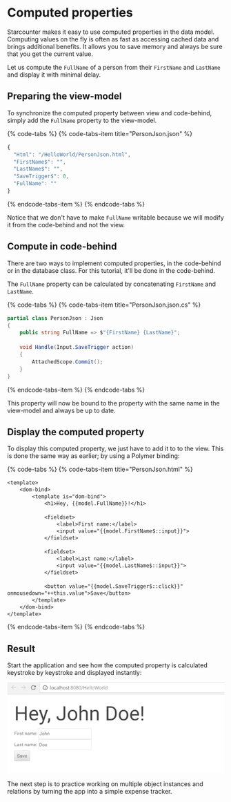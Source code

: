 # Computed properties

Starcounter makes it easy to use computed properties in the data model. Computing values on the fly is often as fast as accessing cached data and brings additional benefits. It allows you to save memory and always be sure that you get the current value.

Let us compute the `FullName` of a person from their `FirstName` and `LastName` and display it with minimal delay.

## Preparing the view-model

To synchronize the computed property between view and code-behind, simply add the `FullName` property to the view-model.

{% code-tabs %}
{% code-tabs-item title="PersonJson.json" %}
```javascript
{
  "Html": "/HelloWorld/PersonJson.html",
  "FirstName$": "",
  "LastName$": "",
  "SaveTrigger$": 0,
  "FullName": ""
}
```
{% endcode-tabs-item %}
{% endcode-tabs %}

Notice that we don't have to make `FullName` writable because we will modify it from the code-behind and not the view.

## Compute in code-behind

There are two ways to implement computed properties, in the code-behind or in the database class. For this tutorial, it'll be done in the code-behind.

The `FullName` property can be calculated by concatenating `FirstName` and `LastName`.

{% code-tabs %}
{% code-tabs-item title="PersonJson.json.cs" %}
```csharp
partial class PersonJson : Json
{
    public string FullName => $"{FirstName} {LastName}";

    void Handle(Input.SaveTrigger action)
    {
        AttachedScope.Commit();
    }
}
```
{% endcode-tabs-item %}
{% endcode-tabs %}

This property will now be bound to the property with the same name in the view-model and always be up to date.

## Display the computed property

To display this computed property, we just have to add it to to the view. This is done the same way as earlier; by using a Polymer binding:

{% code-tabs %}
{% code-tabs-item title="PersonJson.html" %}
```markup
<template>
    <dom-bind>
        <template is="dom-bind">
            <h1>Hey, {{model.FullName}}!</h1>

            <fieldset>
                <label>First name:</label>
                <input value="{{model.FirstName$::input}}">
            </fieldset>

            <fieldset>
                <label>Last name:</label>
                <input value="{{model.LastName$::input}}">
            </fieldset>

            <button value="{{model.SaveTrigger$::click}}" onmousedown="++this.value">Save</button>
        </template>
    </dom-bind>
</template>
```
{% endcode-tabs-item %}
{% endcode-tabs %}

## Result

Start the application and see how the computed property is calculated keystroke by keystroke and displayed instantly:

![](../../.gitbook/assets/part4resized%20%282%29.gif)

The next step is to practice working on multiple object instances and relations by turning the app into a simple expense tracker.

